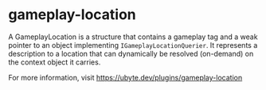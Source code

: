 # gameplay-location

A GameplayLocation is a structure that contains a gameplay tag and a weak pointer to an object implementing <code>IGameplayLocationQuerier</code>. It represents a description to a location that can dynamically be resolved (on-demand) on the context object it carries.

For more information, visit https://ubyte.dev/plugins/gameplay-location
